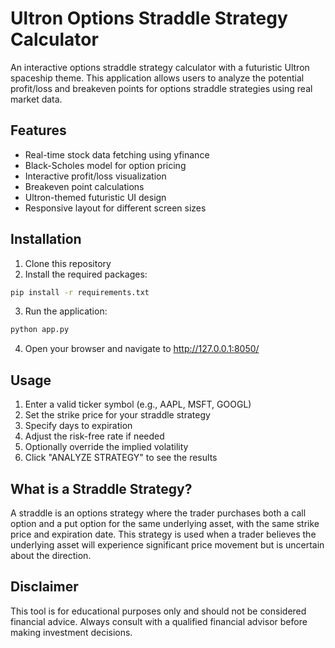 # Ultron Options Straddle Strategy Calculator

An interactive options straddle strategy calculator with a futuristic Ultron spaceship theme. This application allows users to analyze the potential profit/loss and breakeven points for options straddle strategies using real market data.

## Features

- Real-time stock data fetching using yfinance
- Black-Scholes model for option pricing
- Interactive profit/loss visualization
- Breakeven point calculations
- Ultron-themed futuristic UI design
- Responsive layout for different screen sizes

## Installation

1. Clone this repository
2. Install the required packages:

```bash
pip install -r requirements.txt
```

3. Run the application:

```bash
python app.py
```

4. Open your browser and navigate to http://127.0.0.1:8050/

## Usage

1. Enter a valid ticker symbol (e.g., AAPL, MSFT, GOOGL)
2. Set the strike price for your straddle strategy
3. Specify days to expiration
4. Adjust the risk-free rate if needed
5. Optionally override the implied volatility
6. Click "ANALYZE STRATEGY" to see the results

## What is a Straddle Strategy?

A straddle is an options strategy where the trader purchases both a call option and a put option for the same underlying asset, with the same strike price and expiration date. This strategy is used when a trader believes the underlying asset will experience significant price movement but is uncertain about the direction.

## Disclaimer

This tool is for educational purposes only and should not be considered financial advice. Always consult with a qualified financial advisor before making investment decisions.
